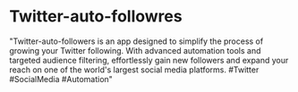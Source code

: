 # Twitter-auto-followres
"Twitter-auto-followers is an app designed to simplify the process of growing your Twitter following. With advanced automation tools and targeted audience filtering, effortlessly gain new followers and expand your reach on one of the world's largest social media platforms. #Twitter #SocialMedia #Automation"
